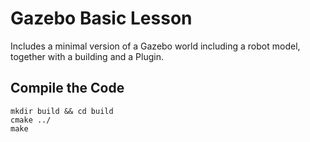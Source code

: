 # Gazebo Basic Lesson

Includes a minimal version of a Gazebo world including a robot model, together with a building and a Plugin.

## Compile the Code

    mkdir build && cd build
    cmake ../
    make
